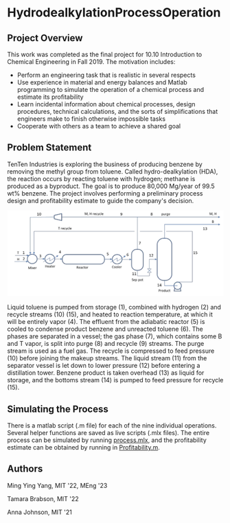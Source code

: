 # HydrodealkylationProcessOperation

## Project Overview
This work was completed as the final project for 10.10 Introduction to Chemical Engineering in Fall 2019. The motivation includes: 
* Perform an engineering task that is realistic in several respects
* Use experience in material and energy balances and Matlab programming to simulate
the operation of a chemical process and estimate its profitability
* Learn incidental information about chemical processes, design procedures, technical
calculations, and the sorts of simplifications that engineers make to finish otherwise
impossible tasks
* Cooperate with others as a team to achieve a shared goal


## Problem Statement
TenTen Industries is exploring the business of producing benzene by removing the methyl group from toluene. Called hydro-dealkylation (HDA), the reaction occurs by reacting toluene with hydrogen; methane is produced as a byproduct. The goal is to produce 80,000 Mg/year of 99.5 wt% benzene. The project involves performing a preliminary process design and profitability estimate to guide the company's decision.

<img src="process_schematics.png" alt="A process schematic for HDA" width="600"/>

Liquid toluene is pumped from storage (1), combined with hydrogen (2) and recycle streams (10) (15), and heated to reaction temperature, at which it will be entirely vapor (4). The effluent from the adiabatic reactor (5) is cooled to condense product benzene and unreacted toluene (6). The phases are separated in a vessel; the gas phase (7), which contains some B and T vapor, is split into purge (8) and recycle (9) streams. The purge stream is used as a fuel gas. The recycle is compressed to feed pressure (10) before joining the makeup streams. The liquid stream (11) from the separator vessel is let down to lower pressure (12) before entering a distillation tower. Benzene product is taken overhead (13) as liquid for storage, and the bottoms stream (14) is pumped to feed pressure for recycle (15).

## Simulating the Process
There is a matlab script (.m file) for each of the nine individual operations. Several helper functions are saved as live scripts (.mlx files). The entire process can be simulated by running [process.mlx](/matlab%20code/process.mlx), and the profitability estimate can be obtained by running in [Profitability.m](/matlab%20code/Profitability.m).

## Authors
Ming Ying Yang, MIT '22, MEng '23

Tamara Brabson, MIT '22

Anna Johnson, MIT '21
